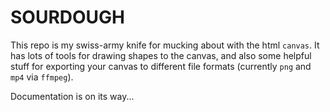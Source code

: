 # SOURDOUGH

This repo is my swiss-army knife for mucking about with the html `canvas`. It has lots of tools for drawing shapes to the canvas, and also some helpful stuff for exporting your canvas to different file formats (currently `png` and `mp4` via `ffmpeg`).

Documentation is on its way...